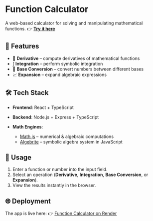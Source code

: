 # Function Calculator

A web-based calculator for solving and manipulating mathematical functions.
👉 **[Try it here](https://function-calculator-frontend.onrender.com/)**

## 🚀 Features

* 🔢 **Derivative** – compute derivatives of mathematical functions
* ∫ **Integration** – perform symbolic integration
* 🔄 **Base Conversion** – convert numbers between different bases
* 📈 **Expansion** – expand algebraic expressions

## 🛠️ Tech Stack

* **Frontend**: React + TypeScript
* **Backend**: Node.js + Express + TypeScript
* **Math Engines**:

  * [Math.js](https://mathjs.org/) – numerical & algebraic computations
  * [Algebrite](https://github.com/davidedc/Algebrite) – symbolic algebra system in JavaScript

## 📖 Usage

1. Enter a function or number into the input field.
2. Select an operation (**Derivative**, **Integration**, **Base Conversion**, or **Expansion**).
3. View the results instantly in the browser.

## 🌐 Deployment

The app is live here:
👉 [Function Calculator on Render](https://function-calculator-frontend.onrender.com/)

